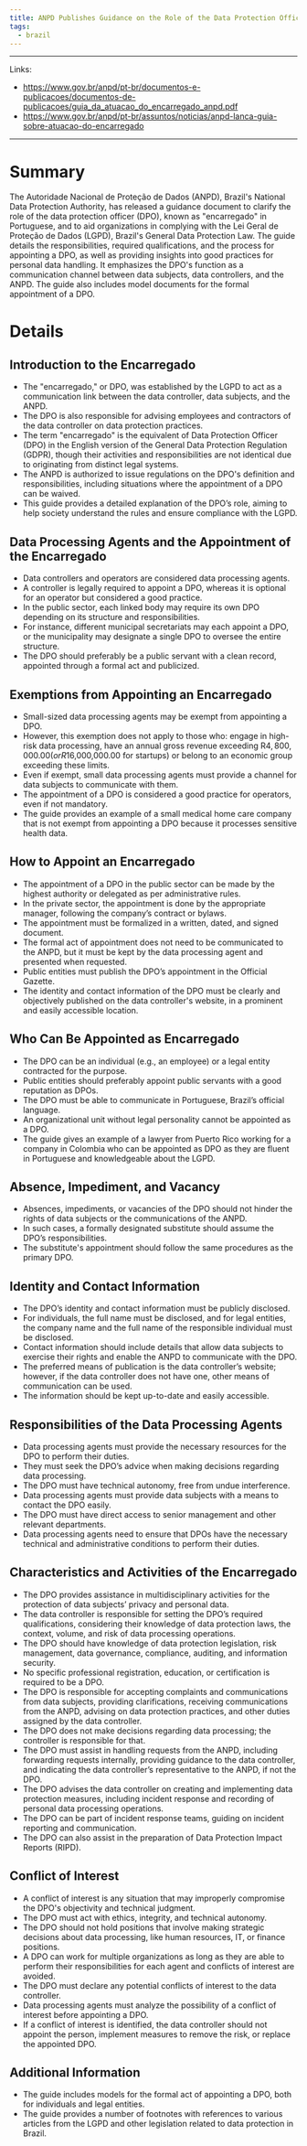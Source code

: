 ```yaml
---
title: ANPD Publishes Guidance on the Role of the Data Protection Officer in Brazil
tags:
  - brazil
---
```

****
Links:
- https://www.gov.br/anpd/pt-br/documentos-e-publicacoes/documentos-de-publicacoes/guia_da_atuacao_do_encarregado_anpd.pdf
- https://www.gov.br/anpd/pt-br/assuntos/noticias/anpd-lanca-guia-sobre-atuacao-do-encarregado
****
# Summary

The Autoridade Nacional de Proteção de Dados (ANPD), Brazil's National Data Protection Authority, has released a guidance document to clarify the role of the data protection officer (DPO), known as "encarregado" in Portuguese, and to aid organizations in complying with the Lei Geral de Proteção de Dados (LGPD), Brazil's General Data Protection Law. The guide details the responsibilities, required qualifications, and the process for appointing a DPO, as well as providing insights into good practices for personal data handling. It emphasizes the DPO's function as a communication channel between data subjects, data controllers, and the ANPD. The guide also includes model documents for the formal appointment of a DPO.

# Details

## Introduction to the Encarregado

- The "encarregado," or DPO, was established by the LGPD to act as a communication link between the data controller, data subjects, and the ANPD.
- The DPO is also responsible for advising employees and contractors of the data controller on data protection practices.
- The term "encarregado" is the equivalent of Data Protection Officer (DPO) in the English version of the General Data Protection Regulation (GDPR), though their activities and responsibilities are not identical due to originating from distinct legal systems.
- The ANPD is authorized to issue regulations on the DPO's definition and responsibilities, including situations where the appointment of a DPO can be waived.
- This guide provides a detailed explanation of the DPO’s role, aiming to help society understand the rules and ensure compliance with the LGPD.

## Data Processing Agents and the Appointment of the Encarregado

- Data controllers and operators are considered data processing agents.
- A controller is legally required to appoint a DPO, whereas it is optional for an operator but considered a good practice.
- In the public sector, each linked body may require its own DPO depending on its structure and responsibilities.
- For instance, different municipal secretariats may each appoint a DPO, or the municipality may designate a single DPO to oversee the entire structure.
- The DPO should preferably be a public servant with a clean record, appointed through a formal act and publicized.

## Exemptions from Appointing an Encarregado

- Small-sized data processing agents may be exempt from appointing a DPO.
- However, this exemption does not apply to those who: engage in high-risk data processing, have an annual gross revenue exceeding R$4,800,000.00 (or R$16,000,000.00 for startups) or belong to an economic group exceeding these limits.
- Even if exempt, small data processing agents must provide a channel for data subjects to communicate with them.
- The appointment of a DPO is considered a good practice for operators, even if not mandatory.
- The guide provides an example of a small medical home care company that is not exempt from appointing a DPO because it processes sensitive health data.

## How to Appoint an Encarregado

- The appointment of a DPO in the public sector can be made by the highest authority or delegated as per administrative rules.
- In the private sector, the appointment is done by the appropriate manager, following the company’s contract or bylaws.
- The appointment must be formalized in a written, dated, and signed document.
- The formal act of appointment does not need to be communicated to the ANPD, but it must be kept by the data processing agent and presented when requested.
- Public entities must publish the DPO’s appointment in the Official Gazette.
- The identity and contact information of the DPO must be clearly and objectively published on the data controller's website, in a prominent and easily accessible location.

## Who Can Be Appointed as Encarregado

- The DPO can be an individual (e.g., an employee) or a legal entity contracted for the purpose.
- Public entities should preferably appoint public servants with a good reputation as DPOs.
- The DPO must be able to communicate in Portuguese, Brazil’s official language.
- An organizational unit without legal personality cannot be appointed as a DPO.
- The guide gives an example of a lawyer from Puerto Rico working for a company in Colombia who can be appointed as DPO as they are fluent in Portuguese and knowledgeable about the LGPD.

## Absence, Impediment, and Vacancy

- Absences, impediments, or vacancies of the DPO should not hinder the rights of data subjects or the communications of the ANPD.
- In such cases, a formally designated substitute should assume the DPO’s responsibilities.
- The substitute's appointment should follow the same procedures as the primary DPO.

## Identity and Contact Information

- The DPO’s identity and contact information must be publicly disclosed.
- For individuals, the full name must be disclosed, and for legal entities, the company name and the full name of the responsible individual must be disclosed.
- Contact information should include details that allow data subjects to exercise their rights and enable the ANPD to communicate with the DPO.
- The preferred means of publication is the data controller’s website; however, if the data controller does not have one, other means of communication can be used.
- The information should be kept up-to-date and easily accessible.

## Responsibilities of the Data Processing Agents

- Data processing agents must provide the necessary resources for the DPO to perform their duties.
- They must seek the DPO’s advice when making decisions regarding data processing.
- The DPO must have technical autonomy, free from undue interference.
- Data processing agents must provide data subjects with a means to contact the DPO easily.
- The DPO must have direct access to senior management and other relevant departments.
- Data processing agents need to ensure that DPOs have the necessary technical and administrative conditions to perform their duties.

## Characteristics and Activities of the Encarregado

- The DPO provides assistance in multidisciplinary activities for the protection of data subjects’ privacy and personal data.
- The data controller is responsible for setting the DPO’s required qualifications, considering their knowledge of data protection laws, the context, volume, and risk of data processing operations.
- The DPO should have knowledge of data protection legislation, risk management, data governance, compliance, auditing, and information security.
- No specific professional registration, education, or certification is required to be a DPO.
- The DPO is responsible for accepting complaints and communications from data subjects, providing clarifications, receiving communications from the ANPD, advising on data protection practices, and other duties assigned by the data controller.
- The DPO does not make decisions regarding data processing; the controller is responsible for that.
- The DPO must assist in handling requests from the ANPD, including forwarding requests internally, providing guidance to the data controller, and indicating the data controller’s representative to the ANPD, if not the DPO.
- The DPO advises the data controller on creating and implementing data protection measures, including incident response and recording of personal data processing operations.
- The DPO can be part of incident response teams, guiding on incident reporting and communication.
- The DPO can also assist in the preparation of Data Protection Impact Reports (RIPD).

## Conflict of Interest

- A conflict of interest is any situation that may improperly compromise the DPO's objectivity and technical judgment.
- The DPO must act with ethics, integrity, and technical autonomy.
- The DPO should not hold positions that involve making strategic decisions about data processing, like human resources, IT, or finance positions.
- A DPO can work for multiple organizations as long as they are able to perform their responsibilities for each agent and conflicts of interest are avoided.
- The DPO must declare any potential conflicts of interest to the data controller.
- Data processing agents must analyze the possibility of a conflict of interest before appointing a DPO.
- If a conflict of interest is identified, the data controller should not appoint the person, implement measures to remove the risk, or replace the appointed DPO.

## Additional Information

- The guide includes models for the formal act of appointing a DPO, both for individuals and legal entities.
- The guide provides a number of footnotes with references to various articles from the LGPD and other legislation related to data protection in Brazil.